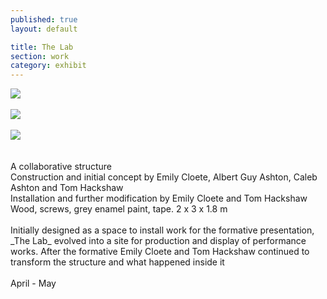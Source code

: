 ```yaml
---
published: true
layout: default

title: The Lab
section: work
category: exhibit
---
```


<img src="https://c2.staticflickr.com/8/7194/26790512986_fd2f84588e_z.jpg">
<br><br>
<img src="https://c2.staticflickr.com/8/7260/26731276222_1e432a9448_c.jpg">
<br><br>
<img src="https://c2.staticflickr.com/8/7239/26825007595_2b83be840d_c.jpg">
<br><br><br>
A collaborative structure
<br>
Construction and initial concept by Emily Cloete, Albert Guy Ashton, Caleb Ashton and Tom Hackshaw
<br>
Installation and further modification by Emily Cloete and Tom Hackshaw
<br>
Wood, screws, grey enamel paint, tape. 2 x 3 x 1.8 m
<br><br>
Initially designed as a space to install work for the formative presentation, _The Lab_ evolved into a site for production and display of performance works. After the formative Emily Cloete and Tom Hackshaw continued to transform the structure and what happened inside it
<br><br>
April - May
